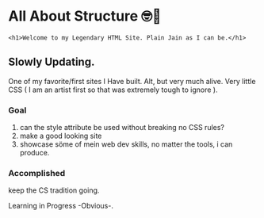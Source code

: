# All About Structure 🤓🔰
` <h1>Welcome to my Legendary HTML Site. Plain Jain as I can be.</h1> `

## Slowly Updating. 
One of my favorite/first sites I Have built. Alt, but very much alive. Very little CSS ( I am an artist first so that was extremely tough to ignore ). 

### Goal 
1. can the style attribute be used without breaking no CSS rules?
2. make a good looking site 
3. showcase söme of mein web dev skills, no matter the tools, i can produce.

### Accomplished 
keep the CS tradition going. 



Learning in Progress -Obvious-.
